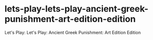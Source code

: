 # lets-play-lets-play-ancient-greek-punishment-art-edition-edition
Let's Play: Let's Play: Ancient Greek Punishment: Art Edition Edition
